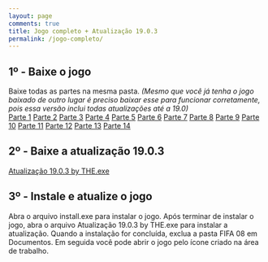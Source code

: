 ```yaml
---
layout: page
comments: true
title: Jogo completo + Atualização 19.0.3
permalink: /jogo-completo/
---
```


<h2>1º - Baixe o jogo</h2>
Baixe todas as partes na mesma pasta. <i>(Mesmo que você já tenha o jogo baixado de outro lugar é preciso baixar esse para funcionar corretamente, pois essa versão inclui todas atualizações até a 19.0)</i>
<div class="download">
  <a class="download-button" href="http://bit.ly/2AeutDh" data-filesize="300 MB">Parte 1</a>
  <a class="download-button" href="http://bit.ly/2RhzkNP" data-filesize="300 MB">Parte 2</a>
  <a class="download-button" href="http://bit.ly/2GEwEFR" data-filesize="300 MB">Parte 3</a>
  <a class="download-button" href="http://bit.ly/2Q5ZNJA" data-filesize="300 MB">Parte 4</a>
  <a class="download-button" href="http://bit.ly/2QU2Ee6" data-filesize="300 MB">Parte 5</a>
  <a class="download-button" href="http://bit.ly/2Q5ZOx8" data-filesize="300 MB">Parte 6</a>
  <a class="download-button" href="http://bit.ly/2rUs8ce" data-filesize="300 MB">Parte 7</a>
  <a class="download-button" href="http://bit.ly/2ShVnkR" data-filesize="300 MB">Parte 8</a>
  <a class="download-button" href="http://bit.ly/2AiMEYR" data-filesize="300 MB">Parte 9</a>
  <a class="download-button" href="http://bit.ly/2V5UWvT" data-filesize="300 MB">Parte 10</a>
  <a class="download-button" href="http://bit.ly/2Q3aQmX" data-filesize="300 MB">Parte 11</a>
  <a class="download-button" href="http://bit.ly/2QPLkXA" data-filesize="292.85 MB">Parte 12</a>
  <a class="download-button" href="http://bit.ly/2Afb4lS" data-filesize="1.11 MB">Parte 13</a>
  <a class="download-button" href="http://bit.ly/2EL0Ywd" data-filesize="1.71 MB">Parte 14</a>
</div>
<h2>2º - Baixe a atualização 19.0.3</h2>
<div class="download">
  <a class="download-button" href="http://bit.ly/2SmUf2J" data-filesize="79.96 MB">Atualização 19.0.3 by THE.exe</a>
</div>
<h2>3º - Instale e atualize o jogo</h2>
Abra o arquivo install.exe para instalar o jogo.  
Após terminar de instalar o jogo, abra o arquivo Atualização 19.0.3 by THE.exe para instalar a atualização.  
Quando a instalação for concluída, exclua a pasta FIFA 08 em Documentos.  
Em seguida você pode abrir o jogo pelo ícone criado na área de trabalho.  
